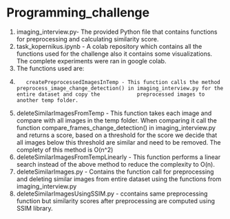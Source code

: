 # Programming_challenge
1) imaging_interview.py- The provided Python file that contains functions for preprocessing and calculating similarity score.
2) task_kopernikus.ipynb - A colab repository which contains all the functions used for the challenge also it contains some visualizations. The complete experiments were ran in google colab.
3) The functions used are:
4)        createPreprocessedImagesInTemp - This function calls the method preprocess_image_change_detection() in imaging_interview.py for the entire dataset and copy the            preprocessed images to another temp folder.    
6) deleteSimilarImagesFromTemp - This function takes each image and compare with all images in the temp folder. When comparing it call the function compare_frames_change_detection() in imaging_interview.py and returns a score, based on a threshold for the score we decide that all images below this threshold are similar and need to be removed. The complety of this method is O(n^2) 
7) deleteSimilarImagesFromTempLinearly - This function performs a linear search instead of the above method to reduce the complexity to O(n).
8) deleteSimilarImages.py - Contains the function call for preprocessing and deleting similar images from entire dataset using the functions from imaging_interview.py
9) deleteSimilarImagesUsingSSIM.py - ccontains same preprocessing function but similarity scores after preprocessing are computed using SSIM library.
